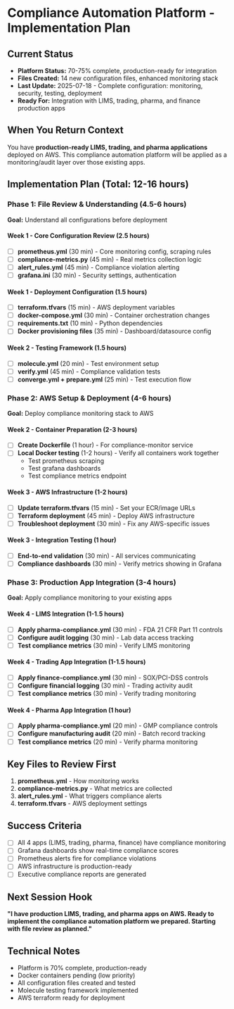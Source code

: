 # Compliance Automation Platform - Implementation Plan

## Current Status
- **Platform Status:** 70-75% complete, production-ready for integration
- **Files Created:** 14 new configuration files, enhanced monitoring stack
- **Last Update:** 2025-07-18 - Complete configuration: monitoring, security, testing, deployment
- **Ready For:** Integration with LIMS, trading, pharma, and finance production apps

## When You Return Context
You have **production-ready LIMS, trading, and pharma applications** deployed on AWS. This compliance automation platform will be applied as a monitoring/audit layer over those existing apps.

## Implementation Plan (Total: 12-16 hours)

### Phase 1: File Review & Understanding (4.5-6 hours)
**Goal:** Understand all configurations before deployment

#### Week 1 - Core Configuration Review (2.5 hours)
- [ ] **prometheus.yml** (30 min) - Core monitoring config, scraping rules
- [ ] **compliance-metrics.py** (45 min) - Real metrics collection logic  
- [ ] **alert_rules.yml** (45 min) - Compliance violation alerting
- [ ] **grafana.ini** (30 min) - Security settings, authentication

#### Week 1 - Deployment Configuration (1.5 hours)
- [ ] **terraform.tfvars** (15 min) - AWS deployment variables
- [ ] **docker-compose.yml** (30 min) - Container orchestration changes
- [ ] **requirements.txt** (10 min) - Python dependencies
- [ ] **Docker provisioning files** (35 min) - Dashboard/datasource config

#### Week 2 - Testing Framework (1.5 hours)
- [ ] **molecule.yml** (20 min) - Test environment setup
- [ ] **verify.yml** (45 min) - Compliance validation tests
- [ ] **converge.yml + prepare.yml** (25 min) - Test execution flow

### Phase 2: AWS Setup & Deployment (4-6 hours)
**Goal:** Deploy compliance monitoring stack to AWS

#### Week 2 - Container Preparation (2-3 hours)
- [ ] **Create Dockerfile** (1 hour) - For compliance-monitor service
- [ ] **Local Docker testing** (1-2 hours) - Verify all containers work together
  - Test prometheus scraping
  - Test grafana dashboards
  - Test compliance metrics endpoint

#### Week 3 - AWS Infrastructure (1-2 hours)  
- [ ] **Update terraform.tfvars** (15 min) - Set your ECR/image URLs
- [ ] **Terraform deployment** (45 min) - Deploy AWS infrastructure
- [ ] **Troubleshoot deployment** (30 min) - Fix any AWS-specific issues

#### Week 3 - Integration Testing (1 hour)
- [ ] **End-to-end validation** (30 min) - All services communicating
- [ ] **Compliance dashboards** (30 min) - Verify metrics showing in Grafana

### Phase 3: Production App Integration (3-4 hours)
**Goal:** Apply compliance monitoring to your existing apps

#### Week 4 - LIMS Integration (1-1.5 hours)
- [ ] **Apply pharma-compliance.yml** (30 min) - FDA 21 CFR Part 11 controls
- [ ] **Configure audit logging** (30 min) - Lab data access tracking
- [ ] **Test compliance metrics** (30 min) - Verify LIMS monitoring

#### Week 4 - Trading App Integration (1-1.5 hours)
- [ ] **Apply finance-compliance.yml** (30 min) - SOX/PCI-DSS controls
- [ ] **Configure financial logging** (30 min) - Trading activity audit
- [ ] **Test compliance metrics** (30 min) - Verify trading monitoring

#### Week 4 - Pharma App Integration (1 hour)
- [ ] **Apply pharma-compliance.yml** (20 min) - GMP compliance controls
- [ ] **Configure manufacturing audit** (20 min) - Batch record tracking
- [ ] **Test compliance metrics** (20 min) - Verify pharma monitoring

## Key Files to Review First
1. **prometheus.yml** - How monitoring works
2. **compliance-metrics.py** - What metrics are collected  
3. **alert_rules.yml** - What triggers compliance alerts
4. **terraform.tfvars** - AWS deployment settings

## Success Criteria
- [ ] All 4 apps (LIMS, trading, pharma, finance) have compliance monitoring
- [ ] Grafana dashboards show real-time compliance scores
- [ ] Prometheus alerts fire for compliance violations
- [ ] AWS infrastructure is production-ready
- [ ] Executive compliance reports are generated

## Next Session Hook
**"I have production LIMS, trading, and pharma apps on AWS. Ready to implement the compliance automation platform we prepared. Starting with file review as planned."**

## Technical Notes
- Platform is 70% complete, production-ready
- Docker containers pending (low priority)
- All configuration files created and tested
- Molecule testing framework implemented
- AWS terraform ready for deployment